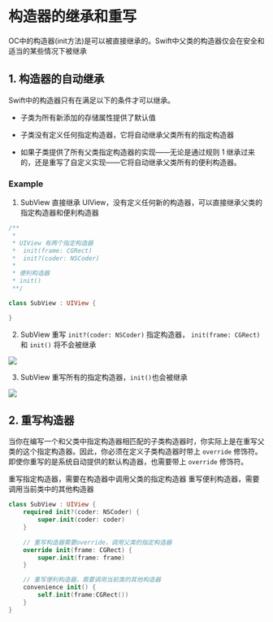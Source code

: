 # 构造器的继承和重写

OC中的构造器(init方法)是可以被直接继承的。Swift中父类的构造器仅会在安全和适当的某些情况下被继承


## 1. 构造器的自动继承

Swift中的构造器只有在满足以下的条件才可以继承。

- 子类为所有新添加的存储属性提供了默认值

- 子类没有定义任何指定构造器，它将自动继承父类所有的指定构造器

- 如果子类提供了所有父类指定构造器的实现——无论是通过规则 1 继承过来的，还是重写了自定义实现——它将自动继承父类所有的便利构造器。

### Example 

1. SubView 直接继承 UIView，没有定义任何新的构造器，可以直接继承父类的指定构造器和便利构造器

```swift
/**
 *
 * UIView 有两个指定构造器 
 *  init(frame: CGRect)
 *  init?(coder: NSCoder)
 * 
 * 便利构造器
 * init()
 **/ 

class SubView : UIView {

}

```

2. SubView 重写 `init?(coder: NSCoder)` 指定构造器， `init(frame: CGRect)` 和 `init()` 将不会被继承

![](https://gitee.com/existorlive/exist-or-live-pic/raw/master/%E6%88%AA%E5%B1%8F2020-12-09%20%E4%B8%8B%E5%8D%884.57.41.png)

3. SubView 重写所有的指定构造器，`init()`也会被继承

![](https://gitee.com/existorlive/exist-or-live-pic/raw/master/%E6%88%AA%E5%B1%8F2020-12-09%20%E4%B8%8B%E5%8D%884.59.44.png)


## 2. 重写构造器

当你在编写一个和父类中指定构造器相匹配的子类构造器时，你实际上是在重写父类的这个指定构造器。因此，你必须在定义子类构造器时带上 `override` 修饰符。即使你重写的是系统自动提供的默认构造器，也需要带上 `override` 修饰符。

重写指定构造器，需要在构造器中调用父类的指定构造器
重写便利构造器，需要调用当前类中的其他构造器

```swift
class SubView : UIView {
    required init?(coder: NSCoder) {
        super.init(coder: coder)
    }
    
    // 重写构造器需要override，调用父类的指定构造器
    override init(frame: CGRect) {
        super.init(frame: frame)
    }

    // 重写便利构造器，需要调用当前类的其他构造器
    convenience init() {
        self.init(frame:CGRect())
    }
}

```

